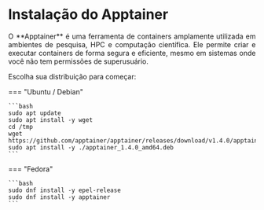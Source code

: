 # Instalação do Apptainer
<p align="justify">
    O **Apptainer** é uma ferramenta de containers amplamente utilizada em ambientes de pesquisa, HPC e computação científica. Ele permite criar e executar containers de forma segura e eficiente, mesmo em sistemas onde você não tem permissões de superusuário.
</p>

Escolha sua distribuição para começar:

=== "Ubuntu / Debian"

    ```bash
    sudo apt update
    sudo apt install -y wget
    cd /tmp
    wget https://github.com/apptainer/apptainer/releases/download/v1.4.0/apptainer_1.4.0_amd64.deb
    sudo apt install -y ./apptainer_1.4.0_amd64.deb
    ```


=== "Fedora"
    
    ```bash
    sudo dnf install -y epel-release
    sudo dnf install -y apptainer
    ```